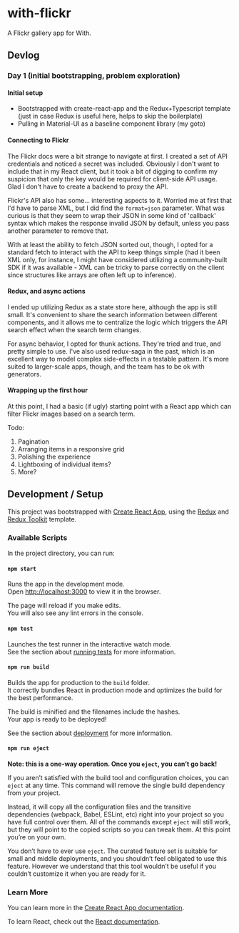 # with-flickr

A Flickr gallery app for With.

## Devlog

### Day 1 (initial bootstrapping, problem exploration)

#### Initial setup

- Bootstrapped with create-react-app and the Redux+Typescript template (just in case Redux is useful here, helps to skip the boilerplate)
- Pulling in Material-UI as a baseline component library (my goto)

#### Connecting to Flickr

The Flickr docs were a bit strange to navigate at first. I created a set of API credentials and noticed a secret was included. Obviously I don't want to include that in my React client, but it took a bit of digging to confirm my suspicion that only the key would be required for client-side API usage. Glad I don't have to create a backend to proxy the API.

Flickr's API also has some... interesting aspects to it. Worried me at first that I'd have to parse XML, but I did find the `format=json` parameter. What was curious is that they seem to wrap their JSON in some kind of 'callback' syntax which makes the response invalid JSON by default, unless you pass another parameter to remove that.

With at least the ability to fetch JSON sorted out, though, I opted for a standard fetch to interact with the API to keep things simple (had it been XML only, for instance, I might have considered utilizing a community-built SDK if it was available - XML can be tricky to parse correctly on the client since structures like arrays are often left up to inference).

#### Redux, and async actions

I ended up utilizing Redux as a state store here, although the app is still small. It's convenient to share the search information between different components, and it allows me to centralize the logic which triggers the API search effect when the search term changes.

For async behavior, I opted for thunk actions. They're tried and true, and pretty simple to use. I've also used redux-saga in the past, which is an excellent way to model complex side-effects in a testable pattern. It's more suited to larger-scale apps, though, and the team has to be ok with generators.

#### Wrapping up the first hour

At this point, I had a basic (if ugly) starting point with a React app which can filter Flickr images based on a search term.

Todo:

1. Pagination
2. Arranging items in a responsive grid
3. Polishing the experience
4. Lightboxing of individual items?
5. More?

## Development / Setup

This project was bootstrapped with [Create React App](https://github.com/facebook/create-react-app), using the [Redux](https://redux.js.org/) and [Redux Toolkit](https://redux-toolkit.js.org/) template.

### Available Scripts

In the project directory, you can run:

#### `npm start`

Runs the app in the development mode.<br />
Open [http://localhost:3000](http://localhost:3000) to view it in the browser.

The page will reload if you make edits.<br />
You will also see any lint errors in the console.

#### `npm test`

Launches the test runner in the interactive watch mode.<br />
See the section about [running tests](https://facebook.github.io/create-react-app/docs/running-tests) for more information.

#### `npm run build`

Builds the app for production to the `build` folder.<br />
It correctly bundles React in production mode and optimizes the build for the best performance.

The build is minified and the filenames include the hashes.<br />
Your app is ready to be deployed!

See the section about [deployment](https://facebook.github.io/create-react-app/docs/deployment) for more information.

#### `npm run eject`

**Note: this is a one-way operation. Once you `eject`, you can’t go back!**

If you aren’t satisfied with the build tool and configuration choices, you can `eject` at any time. This command will remove the single build dependency from your project.

Instead, it will copy all the configuration files and the transitive dependencies (webpack, Babel, ESLint, etc) right into your project so you have full control over them. All of the commands except `eject` will still work, but they will point to the copied scripts so you can tweak them. At this point you’re on your own.

You don’t have to ever use `eject`. The curated feature set is suitable for small and middle deployments, and you shouldn’t feel obligated to use this feature. However we understand that this tool wouldn’t be useful if you couldn’t customize it when you are ready for it.

### Learn More

You can learn more in the [Create React App documentation](https://facebook.github.io/create-react-app/docs/getting-started).

To learn React, check out the [React documentation](https://reactjs.org/).
